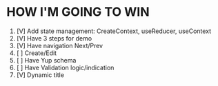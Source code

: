 # HOW I'M GOING TO WIN
1. [V] Add state management: CreateContext, useReducer, useContext
2. [V] Have 3 steps for demo
3. [V] Have navigation Next/Prev
4. [ ] Create/Edit
5. [ ] Have Yup schema
6. [ ] Have Validation logic/indication
7. [V] Dynamic title
